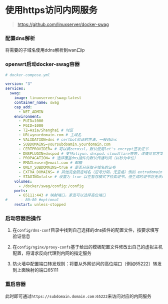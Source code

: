 # 使用https访问内网服务

> https://github.com/linuxserver/docker-swag

### 配置dns解析

将需要的子域名使用ddns解析到wan口ip

### openwrt启动docker-swag容器

```yaml
# docker-compose.yml

version: "3"
services:
  swag:
    image: linuxserver/swag:latest
    container_name: swag
    cap_add:
      - NET_ADMIN
    environment:
      - PUID=1000
      - PGID=1000
      - TZ=Asia/Shanghai # 时区
      - URL=yourdomain.com # 主域名
      - VALIDATION=dns # certbot验证的方法，一般选dns
      - SUBDOMAINS=yoursubdoamin.yourdomain.com
      - CERTPROVIDER= # 可以填zerossl，默认使用let's encrypt签发证书
      - DNSPLUGIN=dnspod # 支持aliyun、dnspod、cloudflare等等，详情见官方文档
      - PROPAGATION= # 选择覆盖dns插件的默认传播时间（以秒为单位）
      - EMAIL=user@email.com # 邮箱
      - ONLY_SUBDOMAINS=true # 是否只获取子域名的证书
      - EXTRA_DOMAINS= # 其他完全限定域名（逗号分隔，无空格）例如 extradomain.com,subdomain.anotherdomain.org
      - STAGING=false # 设置为 true 以在暂存模式下检索证书。但生成的证书将无法通过浏览器的安全测试。仅用于测试。
    volumes:
      - /docker/swag/config:/config
    ports:
      - 65111:443 # 映射端口，家宽可以选择高位端口
#      - 80:80 #optional
    restart: unless-stopped
```

### 启动容器后操作

1. 在`config/dns-conf`目录中找到自己选择的dns插件的配置文件，按要求填写验证信息
2. 在`config/nginx/proxy-confs`基于给出的模板配置文件修改出自己的虚拟主机配置，将请求反向代理到内网的指定服务

3. 防火墙中配置端口转发规则：将要从外网访问的高位端口（例如65222）转发到上面映射的端口65111

### 重启容器

此时即可通过`https://subdomain.domain.com:65222`来访问对应的内网服务